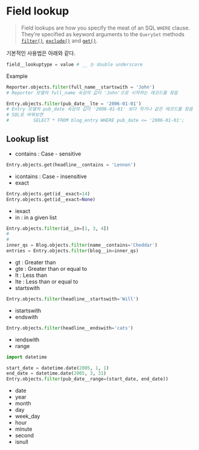 # Field lookup

> Field lookups are how you specify the meat of an SQL `WHERE` clause. They’re specified as keyword arguments to the `QuerySet` methods [`filter()`](https://docs.djangoproject.com/en/1.10/ref/models/querysets/#django.db.models.query.QuerySet.filter), [`exclude()`](https://docs.djangoproject.com/en/1.10/ref/models/querysets/#django.db.models.query.QuerySet.exclude) and [`get()`](https://docs.djangoproject.com/en/1.10/ref/models/querysets/#django.db.models.query.QuerySet.get).



기본적인 사용법은 아래와 같다.    

```python
field__lookuptype = value # __ 는 double underscore
```



Example 

~~~ python
Reporter.objects.filter(full_name__startswith = 'John')
# Reporter 모델의 full_name 속성의 값이 'John'으로 시작하는 레코드를 찾음

Entry.objects.filter(pub_date__lte = '2006-01-01')
# Entry 모델의 pub_date 속성의 값이 '2006-01-01' 보다 작거나 같은 레코드를 찾음
# SQL로 바꿔보면 
#         SELECT * FROM blog_entry WHERE pub_date <= '2006-01-01';

~~~



## Lookup list

* contains : Case - sensitive

~~~python
Entry.objects.get(headline__contains = 'Lennon')
~~~

* icontains : Case - insensitive
* exact

~~~python
Entry.objects.get(id__exact=14)
Entry.objects.get(id__exact=None)
~~~

* iexact
* in : in a given list

~~~python
Entry.objects.filter(id__in=[1, 3, 4])
#
#
inner_qs = Blog.objects.filter(name__contains='Cheddar')
entries = Entry.objects.filter(blog__in=inner_qs)
~~~

* gt : Greater than
* gte : Greater than or equal to
* lt : Less than
* lte : Less than or equal to
* startswith

~~~python
Entry.objects.filter(headline__startswith='Will')
~~~

* istartswith
* endswith

~~~python
Entry.objects.filter(headline__endswith='cats')
~~~

* iendswith
* range

~~~python
import datetime

start_date = datetime.date(2005, 1, 1)
end_date = datetime.date(2005, 3, 31)
Entry.objects.filter(pub_date__range=(start_date, end_date))
~~~



* date
* year
* month
* day
* week_day
* hour
* minute
* second
* isnull